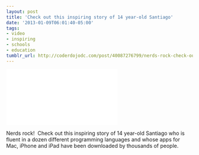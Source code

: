 ```yaml
---
layout: post
title: 'Check out this inspiring story of 14 year-old Santiago'
date: '2013-01-09T06:01:40-05:00'
tags:
- video
- inspiring
- schools
- education
tumblr_url: http://coderdojodc.com/post/40087276799/nerds-rock-check-out-this-inspiring-story-of-14
---
```

<div class="video-wrapper">
<iframe src="//www.youtube.com/embed/DBXZWB_dNsw" frameborder="0" allowfullscreen></iframe>
</div>

Nerds rock!  Check out this inspiring story of 14 year-old Santiago who is fluent in a dozen different programming languages and whose apps for Mac, iPhone and iPad have been downloaded by thousands of people.
